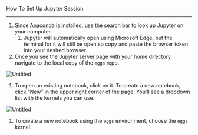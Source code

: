 How To Set Up Jupyter Session

---

1. Since Anaconda is installed, use the search bar to look up Jupyter on your computer.
    1. Jupyter will automatically open using Microsoft Edge, but the terminal for it will still be open so copy and paste the browser token into your desired browser.
2. Once you see the Jupyter server page with your home directory, navigate to the local copy of the `eggs` repo. 

![Untitled](https://s3-us-west-2.amazonaws.com/secure.notion-static.com/4519a9e4-31d9-4c2b-8f8a-7e6cf19be33e/Untitled.png)

1. To open an existing notebook, click on it. To create a new notebook, click “New” in the upper right corner of the page. You’ll see a dropdown list with the kernels you can use. 

![Untitled](https://s3-us-west-2.amazonaws.com/secure.notion-static.com/923d888b-d2d3-4cb2-b83f-dec655031eca/Untitled.png)

1. To create a new notebook using the `eggs` environment, choose the `eggs` kernel.